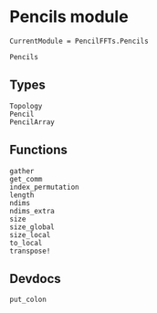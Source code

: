 # Pencils module

```@meta
CurrentModule = PencilFFTs.Pencils
```

```@docs
Pencils
```

## Types

```@docs
Topology
Pencil
PencilArray
```

## Functions

```@docs
gather
get_comm
index_permutation
length
ndims
ndims_extra
size
size_global
size_local
to_local
transpose!
```

## Devdocs

```@docs
put_colon
```
